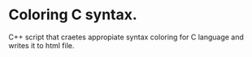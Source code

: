 # Coloring C syntax.
C++ script that craetes appropiate syntax coloring for C language and writes it to html file.
